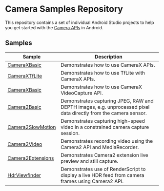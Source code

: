 # Camera Samples Repository

This repository contains a set of individual Android Studio projects to help you get
started with the [Camera APIs](https://developer.android.com/guide/topics/media/camera) in Android.

## Samples

| Sample                                    | Description  |
| ----------------------------------------- | ------------ |
| [CameraXBasic](CameraXBasic)              | Demonstrates how to use CameraX APIs. |
| [CameraXTfLite](CameraXTfLite)            | Demonstrates how to use TfLite with CameraX APIs. |
| [CameraXBasic](CameraXVideo)              | Demonstrates how to use CameraX VideoCapture API. |
| [Camera2Basic](Camera2Basic)              | Demonstrates capturing JPEG, RAW and DEPTH images, e.g. unprocessed pixel data directly from the camera sensor. |
| [Camera2SlowMotion](Camera2SlowMotion)    | Demonstrates capturing high-speed video in a constrained camera capture session. |
| [Camera2Video](Camera2Video)              | Demonstrates recording video using the Camera2 API and MediaRecorder. |
| [Camera2Extensions](Camera2Extensions)    | Demonstrates Camera2 extension live preview and still capture.
| [HdrViewfinder](HdrViewfinder)            | Demonstrates use of RenderScript to display a live HDR feed from camera frames using Camera2 API. |
